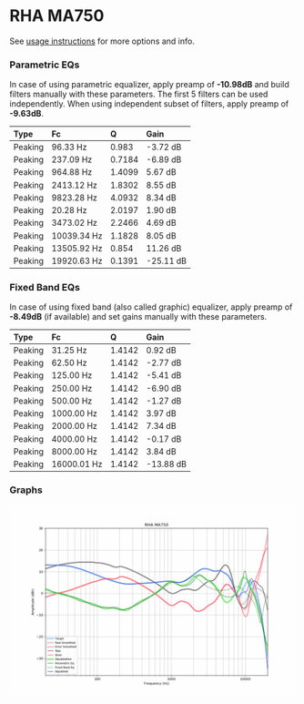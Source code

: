 # RHA MA750
See [usage instructions](https://github.com/jaakkopasanen/AutoEq#usage) for more options and info.

### Parametric EQs
In case of using parametric equalizer, apply preamp of **-10.98dB** and build filters manually
with these parameters. The first 5 filters can be used independently.
When using independent subset of filters, apply preamp of **-9.63dB**.

| Type    | Fc          |      Q | Gain      |
|:--------|:------------|:-------|:----------|
| Peaking | 96.33 Hz    | 0.983  | -3.72 dB  |
| Peaking | 237.09 Hz   | 0.7184 | -6.89 dB  |
| Peaking | 964.88 Hz   | 1.4099 | 5.67 dB   |
| Peaking | 2413.12 Hz  | 1.8302 | 8.55 dB   |
| Peaking | 9823.28 Hz  | 4.0932 | 8.34 dB   |
| Peaking | 20.28 Hz    | 2.0197 | 1.90 dB   |
| Peaking | 3473.02 Hz  | 2.2466 | 4.69 dB   |
| Peaking | 10039.34 Hz | 1.1828 | 8.05 dB   |
| Peaking | 13505.92 Hz | 0.854  | 11.26 dB  |
| Peaking | 19920.63 Hz | 0.1391 | -25.11 dB |

### Fixed Band EQs
In case of using fixed band (also called graphic) equalizer, apply preamp of **-8.49dB**
(if available) and set gains manually with these parameters.

| Type    | Fc          |      Q | Gain      |
|:--------|:------------|:-------|:----------|
| Peaking | 31.25 Hz    | 1.4142 | 0.92 dB   |
| Peaking | 62.50 Hz    | 1.4142 | -2.77 dB  |
| Peaking | 125.00 Hz   | 1.4142 | -5.41 dB  |
| Peaking | 250.00 Hz   | 1.4142 | -6.90 dB  |
| Peaking | 500.00 Hz   | 1.4142 | -1.27 dB  |
| Peaking | 1000.00 Hz  | 1.4142 | 3.97 dB   |
| Peaking | 2000.00 Hz  | 1.4142 | 7.34 dB   |
| Peaking | 4000.00 Hz  | 1.4142 | -0.17 dB  |
| Peaking | 8000.00 Hz  | 1.4142 | 3.84 dB   |
| Peaking | 16000.01 Hz | 1.4142 | -13.88 dB |

### Graphs
![](./RHA%20MA750.png)